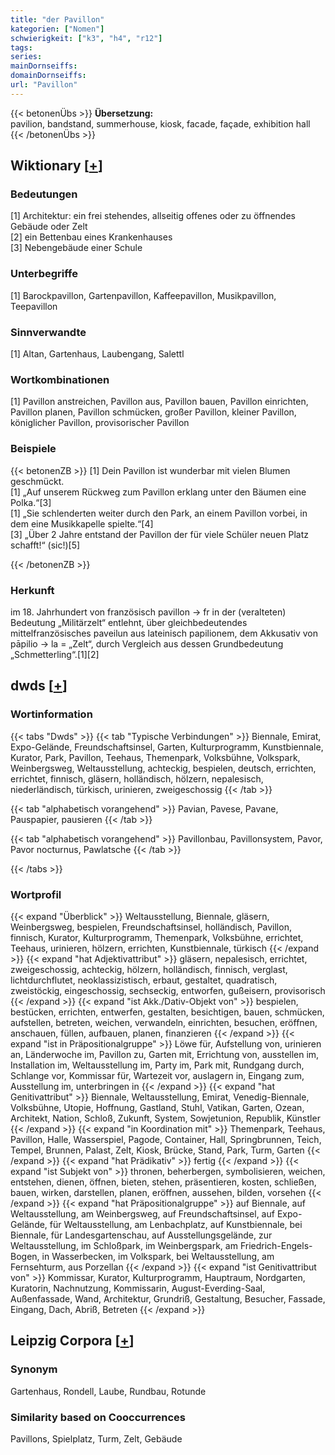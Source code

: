 ```yaml
---
title: "der Pavillon"
kategorien: ["Nomen"]
schwierigkeit: ["k3", "h4", "r12"]
tags:
series:
mainDornseiffs:
domainDornseiffs:
url: "Pavillon"
---
```


{{< betonenÜbs >}}
**Übersetzung:**  
pavilion, bandstand, summerhouse, kiosk, facade, façade, exhibition hall  
{{< /betonenÜbs >}}

## Wiktionary [[+](https://de.wiktionary.org/wiki/Pavillon)]

### Bedeutungen
[1] Architektur: ein frei stehendes, allseitig offenes oder zu öffnendes Gebäude oder Zelt  
[2] ein Bettenbau eines Krankenhauses  
[3] Nebengebäude einer Schule  

### Unterbegriffe
[1] Barockpavillon, Gartenpavillon, Kaffeepavillon, Musikpavillon, Teepavillon  

### Sinnverwandte
[1] Altan, Gartenhaus, Laubengang, Salettl  

### Wortkombinationen
[1] Pavillon anstreichen, Pavillon aus, Pavillon bauen, Pavillon einrichten, Pavillon planen, Pavillon schmücken, großer Pavillon, kleiner Pavillon, königlicher Pavillon, provisorischer Pavillon  

### Beispiele
{{< betonenZB >}}
[1] Dein Pavillon ist wunderbar mit vielen Blumen geschmückt.  
[1] „Auf unserem Rückweg zum Pavillon erklang unter den Bäumen eine Polka.“[3]  
[1] „Sie schlenderten weiter durch den Park, an einem Pavillon vorbei, in dem eine Musikkapelle spielte.“[4]  
[3] „Über 2 Jahre entstand der Pavillon der für viele Schüler neuen Platz schafft!“ (sic!)[5]  

{{< /betonenZB >}}
### Herkunft
im 18. Jahrhundert von französisch pavillon → fr in der (veralteten) Bedeutung „Militärzelt“ entlehnt, über gleichbedeutendes mittelfranzösisches paveilun aus lateinisch papilionem, dem Akkusativ von pāpilio → la = „Zelt“, durch Vergleich aus dessen Grundbedeutung „Schmetterling“.[1][2]  



## dwds [[+](https://www.dwds.de/wb/Pavillon)]

### Wortinformation
{{< tabs "Dwds" >}}
{{< tab "Typische Verbindungen" >}}
Biennale, Emirat, Expo-Gelände, Freundschaftsinsel, Garten, Kulturprogramm, Kunstbiennale, Kurator, Park, Pavillon, Teehaus, Themenpark, Volksbühne, Volkspark, Weinbergsweg, Weltausstellung, achteckig, bespielen, deutsch, errichten, errichtet, finnisch, gläsern, holländisch, hölzern, nepalesisch, niederländisch, türkisch, urinieren, zweigeschossig
{{< /tab >}}

{{< tab "alphabetisch vorangehend" >}}
Pavian, Pavese, Pavane, Pauspapier, pausieren
{{< /tab >}}

{{< tab "alphabetisch vorangehend" >}}
Pavillonbau, Pavillonsystem, Pavor, Pavor nocturnus, Pawlatsche
{{< /tab >}}

{{< /tabs >}}

### Wortprofil
{{< expand "Überblick" >}} Weltausstellung, Biennale, gläsern, Weinbergsweg, bespielen, Freundschaftsinsel, holländisch, Pavillon, finnisch, Kurator, Kulturprogramm, Themenpark, Volksbühne, errichtet, Teehaus, urinieren, hölzern, errichten, Kunstbiennale, türkisch {{< /expand >}}
{{< expand "hat Adjektivattribut" >}} gläsern, nepalesisch, errichtet, zweigeschossig, achteckig, hölzern, holländisch, finnisch, verglast, lichtdurchflutet, neoklassizistisch, erbaut, gestaltet, quadratisch, zweistöckig, eingeschossig, sechseckig, entworfen, gußeisern, provisorisch {{< /expand >}}
{{< expand "ist Akk./Dativ-Objekt von" >}} bespielen, bestücken, errichten, entwerfen, gestalten, besichtigen, bauen, schmücken, aufstellen, betreten, weichen, verwandeln, einrichten, besuchen, eröffnen, anschauen, füllen, aufbauen, planen, finanzieren {{< /expand >}}
{{< expand "ist in Präpositionalgruppe" >}} Löwe für, Aufstellung von, urinieren an, Länderwoche im, Pavillon zu, Garten mit, Errichtung von, ausstellen im, Installation im, Weltausstellung im, Party im, Park mit, Rundgang durch, Schlange vor, Kommissar für, Wartezeit vor, auslagern in, Eingang zum, Ausstellung im, unterbringen in {{< /expand >}}
{{< expand "hat Genitivattribut" >}} Biennale, Weltausstellung, Emirat, Venedig-Biennale, Volksbühne, Utopie, Hoffnung, Gastland, Stuhl, Vatikan, Garten, Ozean, Architekt, Nation, Schloß, Zukunft, System, Sowjetunion, Republik, Künstler {{< /expand >}}
{{< expand "in Koordination mit" >}} Themenpark, Teehaus, Pavillon, Halle, Wasserspiel, Pagode, Container, Hall, Springbrunnen, Teich, Tempel, Brunnen, Palast, Zelt, Kiosk, Brücke, Stand, Park, Turm, Garten {{< /expand >}}
{{< expand "hat Prädikativ" >}} fertig {{< /expand >}}
{{< expand "ist Subjekt von" >}} thronen, beherbergen, symbolisieren, weichen, entstehen, dienen, öffnen, bieten, stehen, präsentieren, kosten, schließen, bauen, wirken, darstellen, planen, eröffnen, aussehen, bilden, vorsehen {{< /expand >}}
{{< expand "hat Präpositionalgruppe" >}} auf Biennale, auf Weltausstellung, am Weinbergsweg, auf Freundschaftsinsel, auf Expo-Gelände, für Weltausstellung, am Lenbachplatz, auf Kunstbiennale, bei Biennale, für Landesgartenschau, auf Ausstellungsgelände, zur Weltausstellung, im Schloßpark, im Weinbergspark, am Friedrich-Engels-Bogen, in Wasserbecken, im Volkspark, bei Weltausstellung, am Fernsehturm, aus Porzellan {{< /expand >}}
{{< expand "ist Genitivattribut von" >}} Kommissar, Kurator, Kulturprogramm, Hauptraum, Nordgarten, Kuratorin, Nachnutzung, Kommissarin, August-Everding-Saal, Außenfassade, Wand, Architektur, Grundriß, Gestaltung, Besucher, Fassade, Eingang, Dach, Abriß, Betreten {{< /expand >}}

## Leipzig Corpora [[+](https://corpora.uni-leipzig.de/en/res?word=Pavillon&corpusId=deu_newscrawl-public_2018)]


### Synonym
Gartenhaus, Rondell, Laube, Rundbau, Rotunde


### Similarity based on Cooccurrences
Pavillons, Spielplatz, Turm, Zelt, Gebäude


